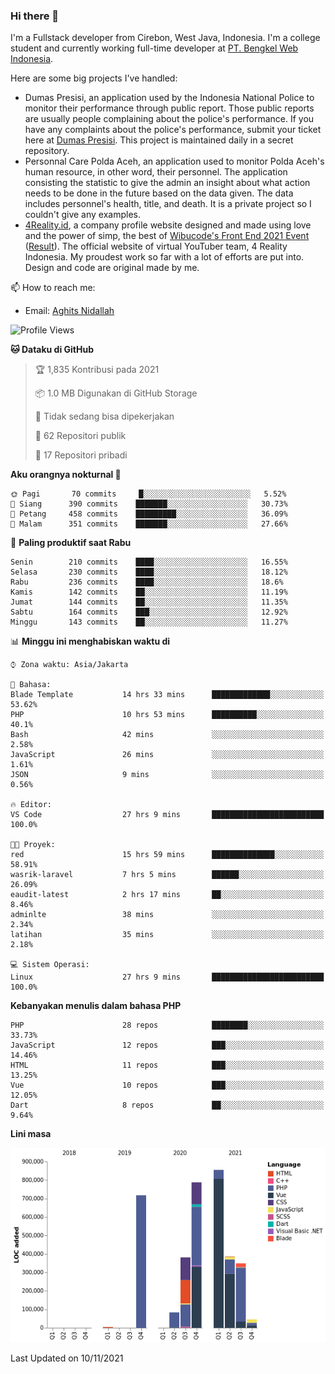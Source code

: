 ### Hi there 👋
I'm a Fullstack developer from Cirebon, West Java, Indonesia. I'm a college student and currently working full-time developer at [PT. Bengkel Web Indonesia](https://github.com/PT-Bengkel-Web-Indonesia).

Here are some big projects I've handled:
- Dumas Presisi, an application used by the Indonesia National Police to monitor their performance through public report. Those public reports are usually people complaining about the police's performance. If you have any complaints about the police's performance, submit your ticket here at [Dumas Presisi](https://dumaspresisi.polri.go.id/dumaspro). This project is maintained daily in a secret repository.
- Personnal Care Polda Aceh, an application used to monitor Polda Aceh's human resource, in other word, their personnel. The application consisting the statistic to give the admin an insight about what action needs to be done in the future based on the data given. The data includes personnel's health, title, and death. It is a private project so I couldn't give any examples.
- [4Reality.id](https://4reality.id), a company profile website designed and made using love and the power of simp, the best of [Wibucode's Front End 2021 Event](https://github.com/wibucode02/submision-event-frontend-2021) ([Result](https://github.com/wibucode02/top-5-pemenang-event-front-end-wibucode-2021)). The official website of virtual YouTuber team, 4 Reality Indonesia. My proudest work so far with a lot of efforts are put into. Design and code are original made by me.

📫 How to reach me:
- Email: [Aghits Nidallah](mailto:yourlovelydev@gmail.com)

<!--START_SECTION:waka-->
![Profile Views](http://img.shields.io/badge/Profil%20dilihat-1-blue)

**🐱 Dataku di GitHub** 

> 🏆 1,835 Kontribusi pada 2021
 > 
> 📦 1.0 MB Digunakan di GitHub Storage 
 > 
> 🚫 Tidak sedang bisa dipekerjakan
 > 
> 📜 62 Repositori publik 
 > 
> 🔑 17 Repositori pribadi  
 > 
**Aku orangnya nokturnal 🦉** 

```text
🌞 Pagi       70 commits     █░░░░░░░░░░░░░░░░░░░░░░░░   5.52% 
🌆 Siang      390 commits    ███████░░░░░░░░░░░░░░░░░░   30.73% 
🌃 Petang     458 commits    █████████░░░░░░░░░░░░░░░░   36.09% 
🌙 Malam      351 commits    ███████░░░░░░░░░░░░░░░░░░   27.66%

```
📅 **Paling produktif saat Rabu** 

```text
Senin        210 commits    ████░░░░░░░░░░░░░░░░░░░░░   16.55% 
Selasa       230 commits    ████░░░░░░░░░░░░░░░░░░░░░   18.12% 
Rabu         236 commits    ████░░░░░░░░░░░░░░░░░░░░░   18.6% 
Kamis        142 commits    ██░░░░░░░░░░░░░░░░░░░░░░░   11.19% 
Jumat        144 commits    ██░░░░░░░░░░░░░░░░░░░░░░░   11.35% 
Sabtu        164 commits    ███░░░░░░░░░░░░░░░░░░░░░░   12.92% 
Minggu       143 commits    ██░░░░░░░░░░░░░░░░░░░░░░░   11.27%

```


📊 **Minggu ini menghabiskan waktu di** 

```text
⌚︎ Zona waktu: Asia/Jakarta

💬 Bahasa: 
Blade Template           14 hrs 33 mins      █████████████░░░░░░░░░░░░   53.62% 
PHP                      10 hrs 53 mins      ██████████░░░░░░░░░░░░░░░   40.1% 
Bash                     42 mins             ░░░░░░░░░░░░░░░░░░░░░░░░░   2.58% 
JavaScript               26 mins             ░░░░░░░░░░░░░░░░░░░░░░░░░   1.61% 
JSON                     9 mins              ░░░░░░░░░░░░░░░░░░░░░░░░░   0.56%

🔥 Editor: 
VS Code                  27 hrs 9 mins       █████████████████████████   100.0%

🐱‍💻 Proyek: 
red                      15 hrs 59 mins      ██████████████░░░░░░░░░░░   58.91% 
wasrik-laravel           7 hrs 5 mins        ██████░░░░░░░░░░░░░░░░░░░   26.09% 
eaudit-latest            2 hrs 17 mins       ██░░░░░░░░░░░░░░░░░░░░░░░   8.46% 
adminlte                 38 mins             ░░░░░░░░░░░░░░░░░░░░░░░░░   2.34% 
latihan                  35 mins             ░░░░░░░░░░░░░░░░░░░░░░░░░   2.18%

💻 Sistem Operasi: 
Linux                    27 hrs 9 mins       █████████████████████████   100.0%

```

**Kebanyakan menulis dalam bahasa PHP** 

```text
PHP                      28 repos            ████████░░░░░░░░░░░░░░░░░   33.73% 
JavaScript               12 repos            ███░░░░░░░░░░░░░░░░░░░░░░   14.46% 
HTML                     11 repos            ███░░░░░░░░░░░░░░░░░░░░░░   13.25% 
Vue                      10 repos            ███░░░░░░░░░░░░░░░░░░░░░░   12.05% 
Dart                     8 repos             ██░░░░░░░░░░░░░░░░░░░░░░░   9.64%

```


**Lini masa**

![Chart not found](https://raw.githubusercontent.com/NikarashiHatsu/NikarashiHatsu/master/charts/bar_graph.png) 


 Last Updated on 10/11/2021
<!--END_SECTION:waka-->
